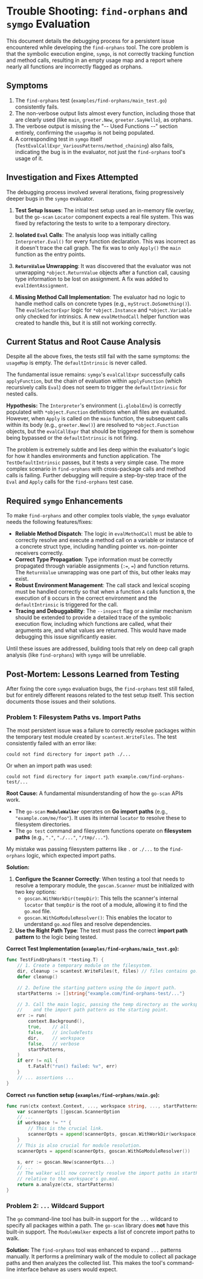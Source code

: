 # Trouble Shooting: `find-orphans` and `symgo` Evaluation

This document details the debugging process for a persistent issue encountered while developing the `find-orphans` tool. The core problem is that the symbolic execution engine, `symgo`, is not correctly tracking function and method calls, resulting in an empty usage map and a report where nearly all functions are incorrectly flagged as orphans.

## Symptoms

1.  The `find-orphans` test (`examples/find-orphans/main_test.go`) consistently fails.
2.  The non-verbose output lists almost every function, including those that are clearly used (like `main`, `greeter.New`, `greeter.SayHello`), as orphans.
3.  The verbose output is missing the "-- Used Functions --" section entirely, confirming the `usageMap` is not being populated.
4.  A corresponding test in `symgo` itself (`TestEvalCallExpr_VariousPatterns/method_chaining`) also fails, indicating the bug is in the evaluator, not just the `find-orphans` tool's usage of it.

## Investigation and Fixes Attempted

The debugging process involved several iterations, fixing progressively deeper bugs in the `symgo` evaluator.

1.  **Test Setup Issues**: The initial test setup used an in-memory file overlay, but the `go-scan` `Locator` component expects a real file system. This was fixed by refactoring the tests to write to a temporary directory.

2.  **Isolated `Eval` Calls**: The analysis loop was initially calling `Interpreter.Eval()` for every function declaration. This was incorrect as it doesn't trace the call graph. The fix was to only `Apply()` the `main` function as the entry points.

3.  **`ReturnValue` Unwrapping**: It was discovered that the evaluator was not unwrapping `*object.ReturnValue` objects after a function call, causing type information to be lost on assignment. A fix was added to `evalIdentAssignment`.

4.  **Missing Method Call Implementation**: The evaluator had no logic to handle method calls on concrete types (e.g., `myStruct.DoSomething()`). The `evalSelectorExpr` logic for `*object.Instance` and `*object.Variable` only checked for intrinsics. A new `evalMethodCall` helper function was created to handle this, but it is still not working correctly.

## Current Status and Root Cause Analysis

Despite all the above fixes, the tests still fail with the same symptoms: the `usageMap` is empty. The `defaultIntrinsic` is never called.

The fundamental issue remains: `symgo`'s `evalCallExpr` successfully calls `applyFunction`, but the chain of evaluation within `applyFunction` (which recursively calls `Eval`) does not seem to trigger the `defaultIntrinsic` for nested calls.

**Hypothesis:** The `Interpreter`'s environment (`i.globalEnv`) is correctly populated with `*object.Function` definitions when all files are evaluated. However, when `Apply` is called on the `main` function, the subsequent calls within its body (e.g., `greeter.New()`) are resolved to `*object.Function` objects, but the `evalCallExpr` that should be triggered for them is somehow being bypassed or the `defaultIntrinsic` is not firing.

The problem is extremely subtle and lies deep within the evaluator's logic for how it handles environments and function application. The `TestDefaultIntrinsic` passes, but it tests a very simple case. The more complex scenario in `find-orphans` with cross-package calls and method calls is failing. Further debugging will require a step-by-step trace of the `Eval` and `Apply` calls for the `find-orphans` test case.

## Required `symgo` Enhancements

To make `find-orphans` and other complex tools viable, the `symgo` evaluator needs the following features/fixes:

-   **Reliable Method Dispatch**: The logic in `evalMethodCall` must be able to correctly resolve and execute a method call on a variable or instance of a concrete struct type, including handling pointer vs. non-pointer receivers correctly.
-   **Correct Type Propagation**: Type information must be correctly propagated through variable assignments (`:=`, `=`) and function returns. The `ReturnValue` unwrapping was one part of this, but other leaks may exist.
-   **Robust Environment Management**: The call stack and lexical scoping must be handled correctly so that when a function `A` calls function `B`, the execution of `B` occurs in the correct environment and the `defaultIntrinsic` is triggered for the call.
-   **Tracing and Debuggability**: The `--inspect` flag or a similar mechanism should be extended to provide a detailed trace of the symbolic execution flow, including which functions are called, what their arguments are, and what values are returned. This would have made debugging this issue significantly easier.

Until these issues are addressed, building tools that rely on deep call graph analysis (like `find-orphans`) with `symgo` will be unreliable.

## Post-Mortem: Lessons Learned from Testing

After fixing the core `symgo` evaluation bugs, the `find-orphans` test still failed, but for entirely different reasons related to the test setup itself. This section documents those issues and their solutions.

### Problem 1: Filesystem Paths vs. Import Paths

The most persistent issue was a failure to correctly resolve packages within the temporary test module created by `scantest.WriteFiles`. The test consistently failed with an error like:

`could not find directory for import path ./...`

Or when an import path was used:

`could not find directory for import path example.com/find-orphans-test/...`

**Root Cause:** A fundamental misunderstanding of how the `go-scan` APIs work.
-   The `go-scan` **`ModuleWalker`** operates on **Go import paths** (e.g., `"example.com/me/foo"`). It uses its internal `locator` to resolve these to filesystem directories.
-   The `go test` command and filesystem functions operate on **filesystem paths** (e.g., `"."`, `"./..."`, `"/tmp/..."`).

My mistake was passing filesystem patterns like `.` or `./...` to the `find-orphans` logic, which expected import paths.

**Solution:**
1.  **Configure the Scanner Correctly**: When testing a tool that needs to resolve a temporary module, the `goscan.Scanner` must be initialized with two key options:
    -   `goscan.WithWorkDir(tempDir)`: This tells the scanner's internal `locator` that `tempDir` is the root of a module, allowing it to find the `go.mod` file.
    -   `goscan.WithGoModuleResolver()`: This enables the locator to understand `go.mod` files and resolve dependencies.
2.  **Use the Right Path Type**: The test must pass the correct **import path pattern** to the logic being tested.

**Correct Test Implementation (`examples/find-orphans/main_test.go`):**
```go
func TestFindOrphans(t *testing.T) {
	// 1. Create a temporary module on the filesystem.
	dir, cleanup := scantest.WriteFiles(t, files) // files contains go.mod with "module example.com/find-orphans-test"
	defer cleanup()

	// 2. Define the starting pattern using the Go import path.
	startPatterns := []string{"example.com/find-orphans-test/..."}

	// 3. Call the main logic, passing the temp directory as the workspace
	//    and the import path pattern as the starting point.
	err := run(
		context.Background(),
		true,    // all
		false,   // includeTests
		dir,     // workspace
		false,   // verbose
		startPatterns,
	)
	if err != nil {
		t.Fatalf("run() failed: %v", err)
	}
    // ... assertions ...
}
```

**Correct `run` function setup (`examples/find-orphans/main.go`):**
```go
func run(ctx context.Context, ..., workspace string, ..., startPatterns []string) error {
    var scannerOpts []goscan.ScannerOption
    // ...
    if workspace != "" {
        // This is the crucial link.
        scannerOpts = append(scannerOpts, goscan.WithWorkDir(workspace))
    }
    // This is also crucial for module resolution.
    scannerOpts = append(scannerOpts, goscan.WithGoModuleResolver())

    s, err := goscan.New(scannerOpts...)
    // ...
    // The walker will now correctly resolve the import paths in startPatterns
    // relative to the workspace's go.mod.
    return a.analyze(ctx, startPatterns)
}
```

### Problem 2: `...` Wildcard Support

The `go` command-line tool has built-in support for the `...` wildcard to specify all packages within a path. The `go-scan` library does **not** have this built-in support. The `ModuleWalker` expects a list of concrete import paths to walk.

**Solution:** The `find-orphans` tool was enhanced to expand `...` patterns manually. It performs a preliminary walk of the module to collect all package paths and then analyzes the collected list. This makes the tool's command-line interface behave as users would expect.
